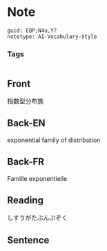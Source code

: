 # Note
```
guid: EQP;N4u,Y?
notetype: AI-Vocabulary-Style
```

### Tags
```
```

## Front
指数型分布族

## Back-EN
exponential family of distribution

## Back-FR
Famille exponentielle

## Reading
しすうがたぶんぷぞく

## Sentence

